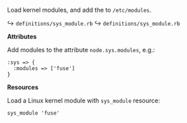 Load kernel modules, and add the to `/etc/modules`.

↪ `definitions/sys_module.rb`
↪ `definitions/sys_module.rb`

**Attributes**

Add modules to the attribute `node.sys.modules`, e.g.:

    :sys => {
      :modules => ['fuse']
    }

**Resources**
 
Load a Linux kernel module with `sys_module` resource:

    sys_module 'fuse'


